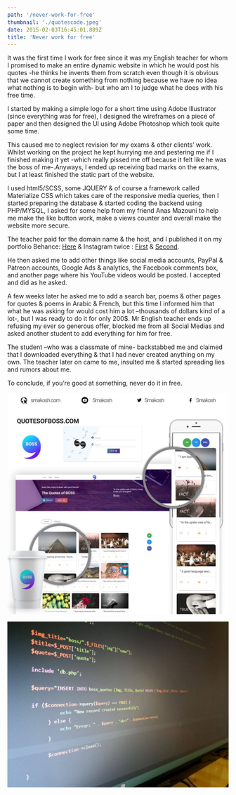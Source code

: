 ```yaml
---
path: '/never-work-for-free'
thumbnail: './quotescode.jpeg'
date: 2015-02-03T16:45:01.889Z
title: 'Never work for free'
---
```


It was the first time I work for free since it was my English teacher for whom I promised to make an entire dynamic website in which he would post his quotes -he thinks he invents them from scratch even though it is obvious that we cannot create something from nothing because we have no idea what nothing is to begin with- but who am I to judge what he does with his free time. 

I started by making a simple logo for a short time using Adobe Illustrator (since everything was for free), I designed the wireframes on a piece of paper and then designed the UI using Adobe Photoshop which took quite some time. 

This caused me to neglect revision for my exams & other clients’ work. Whilst working on the project he kept hurrying me and pestering me if I finished making it yet -which really pissed me off because it felt like he was the boss of me-.Anyways, I ended up receiving bad marks on the exams, but I at least finished the static part of the website. 

I used html5/SCSS, some JQUERY & of course a framework called Materialize CSS which takes care of the responsive media queries, then I started preparing the database & started coding the backend using PHP/MYSQL, I asked for some help from my friend Anas Mazouni to help me make the like button work, make a views counter and overall make the website more secure. 

The teacher paid for the domain name & the host, and I published it on my portfolio Behance: [Here](https://www.behance.net/gallery/46963503/Quotes-of-Boss-web-app) & Instagram twice : [First](https://www.instagram.com/p/BO0f_O_AhC7) & [Second](https://www.instagram.com/p/BPIBhn5gn6h).

He then asked me to add other things like social media accounts, PayPal & Patreon accounts, Google Ads & analytics, the Facebook comments box, and another page where his YouTube videos would be posted. I accepted and did as he asked. 

A few weeks later he asked me to add a search bar, poems & other pages for quotes & poems in Arabic & French, but this time I informed him that what he was asking for would cost him a lot –thousands of dollars kind of a lot-, but I was ready to do it for only 200$. Mr English teacher ends up refusing my ever so generous offer, blocked me from all Social Medias and asked another student to add everything for him for free. 

The student –who was a classmate of mine- backstabbed me and claimed that I downloaded everything & that I had never created anything on my own. The teacher later on came to me, insulted me & started spreading lies and rumors about me.

To conclude, if you’re good at something, never do it in free.

![quotes UI](quotesof.jpeg)

![quotes php code](quotescode.jpeg "Yep that’s the database table name, go ahead and shut it down if you’d like :D")